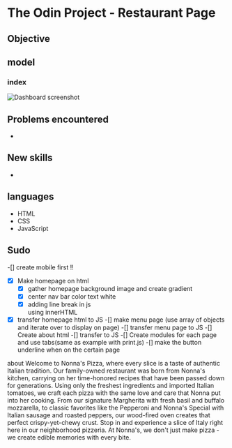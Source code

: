 # The Odin Project - Restaurant Page

## Objective

## model 
### index
![Dashboard screenshot]()


## Problems encountered
- 

## New skills
- 

## languages
- HTML
- CSS
- JavaScript

## Sudo
-[] create mobile first !!
-[x] Make homepage on html 
    -[x] gather homepage background image and create gradient
    -[x] center nav bar color text white
    -[x] adding line break in js <br/> using innerHTML
-[x] transfer homepage html to JS 
-[] make menu page (use array of objects and iterate over to display on page)
-[] transfer menu page to JS
-[] Create about  html
-[] transfer to JS 
-[] Create modules for each page and use tabs(same as example with print.js)
-[] make the button underline when on the certain page

about
Welcome to Nonna's Pizza, where every slice is a taste of authentic Italian tradition. Our family-owned restaurant was born from Nonna's kitchen, carrying on her time-honored recipes that have been passed down for generations. Using only the freshest ingredients and imported Italian tomatoes, we craft each pizza with the same love and care that Nonna put into her cooking. From our signature Margherita with fresh basil and buffalo mozzarella, to classic favorites like the Pepperoni and Nonna's Special with Italian sausage and roasted peppers, our wood-fired oven creates that perfect crispy-yet-chewy crust. Stop in and experience a slice of Italy right here in our neighborhood pizzeria. At Nonna's, we don't just make pizza - we create edible memories with every bite.
